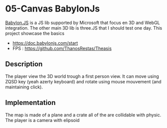 # 05-Canvas BabylonJs

[Babylon.JS](https://www.babylonjs.com) is a JS lib supported by Microsoft that focus en 3D and WebGL integration. The other main 3D lib is three.JS that I should test one day. This project showcase the basics

- https://doc.babylonjs.com/start
- FPS : https://github.com/ThanosRestas/Theasis

## Description

The player view the 3D world trough a first person view. It can move using ZQSD key (yeah azerty keyboard) and rotate using mouse mouvement (and maintaining click).

## Implementation

The map is made of a plane and a crate all of the are collidable with physic. The player is a camera with elipsoid